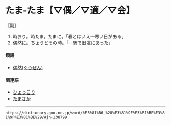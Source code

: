 # たま‐たま【▽偶／▽適／▽会】

［副］
1.  時おり。時たま。たまに。「春とはいえ―寒い日がある」
2.  偶然に。ちょうどその時。「―駅で旧友にあった」
    

#### 類語

-   [偶然(ぐうぜん)](https://dictionary.goo.ne.jp/word/%E5%81%B6%E7%84%B6/#jn-60444)

#### 関連語

-   [ひょっこり](https://dictionary.goo.ne.jp/word/%E3%81%B2%E3%82%87%E3%81%A3%E3%81%93%E3%82%8A/#jn-188202)
-   [たまさか](https://dictionary.goo.ne.jp/word/%E5%81%B6%E3%81%95%E3%81%8B/#jn-138754)

---
`https://dictionary.goo.ne.jp/word/%E5%81%B6_%28%E3%81%9F%E3%81%BE%E3%81%9F%E3%81%BE%29/#jn-138799`